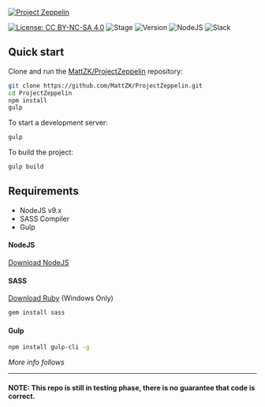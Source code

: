 [![Project Zeppelin](https://raw.githubusercontent.com/MattZK/UniversalCheatSheet/dev-project-zeppelin/src/img/project-zeppelin-readme.png)](https://mattzk.github.com/ProjectZeppelin)


[![License: CC BY-NC-SA 4.0](https://img.shields.io/badge/License-CC%20BY--NC--SA%204.0-lightgrey.svg)](https://creativecommons.org/licenses/by-nc-sa/4.0/)
![Stage](https://img.shields.io/badge/Stage-Beta-orange.svg)
![Version](https://img.shields.io/badge/Version-1.0-green.svg)
![NodeJS](https://img.shields.io/badge/node.js-<9.0.0-green.svg)
![Slack](https://img.shields.io/badge/Slack-0-red.svg)

## Quick start

Clone and run the
[MattZK/ProjectZeppelin](https://github.com/MattZK/ProjectZeppelin.git)
repository:

```sh
git clone https://github.com/MattZK/ProjectZeppelin.git
cd ProjectZeppelin
npm install
gulp
```

To start a development server:

```sh
gulp
```

To build the project:

```sh
gulp build
```

## Requirements

* NodeJS v9.x
* SASS Compiler
* Gulp

#### NodeJS
[Download NodeJS](https://nodejs.org/en/)

#### SASS
[Download Ruby](https://rubyinstaller.org/) (Windows Only)
```sh
gem install sass
```

#### Gulp
```sh
npm install gulp-cli -g
```

*More info follows*

****
#### NOTE: This repo is still in testing phase, there is no guarantee that code is correct.
